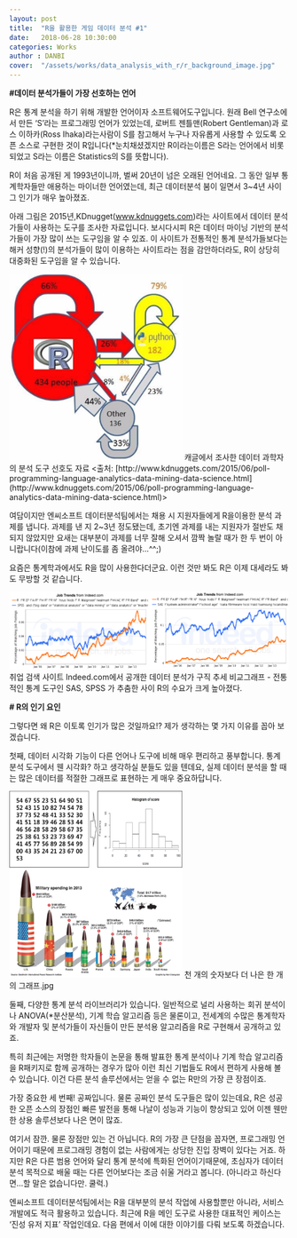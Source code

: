```yaml
---
layout: post
title:  "R을 활용한 게임 데이터 분석 #1"
date:   2018-06-28 10:30:00
categories: Works
author : DANBI
cover:  "/assets/works/data_analysis_with_r/r_background_image.jpg"
---
```


**#데이터 분석가들이 가장 선호하는 언어**

R은 통계 분석을 하기 위해 개발한 언어이자 소프트웨어도구입니다. 원래 Bell 연구소에서 만든 ‘S’라는 프로그래밍 언어가 있었는데, 로버트 젠틀맨(Robert Gentleman)과 로스 이하카(Ross Ihaka)라는사람이 S를 참고해서 누구나 자유롭게 사용할 수 있도록 오픈 소스로 구현한 것이 R입니다(*눈치채셨겠지만 R이라는이름은 S라는 언어에서 비롯되었고 S라는 이름은 Statistics의 S를 뜻합니다).

R이 처음 공개된 게 1993년이니까, 벌써 20년이 넘은 오래된 언어네요. 그 동안 일부 통계학자들만 애용하는 마이너한 언어였는데, 최근 데이터분석 붐이 일면서 3~4년 사이 그 인기가 매우 높아졌죠.

아래 그림은 2015년,KDnugget(www.kdnuggets.com)라는 사이트에서 데이터 분석가들이 사용하는 도구를 조사한 자료입니다. 보시다시피 R은 데이터 마이닝 기반의 분석가들이 가장 많이 쓰는 도구임을 알 수 있죠. 이 사이트가 전통적인 통계 분석가들보다는 해커 성향(!)의 분석가들이 많이 이용하는 사이트라는 점을 감안하더라도, R이 상당히 대중화된 도구임을 알 수 있습니다.

<img src="/assets/works/data_analysis_with_r/image_1.png" style="width:3.25in;height:3.5in" />
캐글에서 조사한 데이터 과학자의 분석 도구 선호도 자료 <출처: [http://www.kdnuggets.com/2015/06/poll-programming-language-analytics-data-mining-data-science.html](http://www.kdnuggets.com/2015/06/poll-programming-language-analytics-data-mining-data-science.html)> 

여담이지만 엔씨소프트 데이터분석팀에서는 채용 시 지원자들에게 R을이용한 분석 과제를 냅니다. 과제를 낸 지 2~3년 정도됐는데, 초기엔 과제를 내는 지원자가 절반도 채 되지 않았지만 요새는 대부분이 과제를 너무 잘해 오셔서 깜짝 놀랄 때가 한 두 번이 아니랍니다(이참에 과제 난이도를 좀 올려야…^^;)

요즘은 통계학과에서도 R을 많이 사용한다더군요. 이런 것만 봐도 R은 이제 대세라도 봐도 무방할 것 같습니다.

![](/assets/works/data_analysis_with_r/image_2.png)
취업 검색 사이트 Indeed.com에서 공개한 데이터 분석가 구직 추세 비교그래프 - 전통적인 통계 도구인 SAS, SPSS 가 추춤한 사이 R의 수요가 크게 높아졌다.

 **# R의 인기 요인**

그렇다면 왜 R은 이토록 인기가 많은 것일까요!? 제가 생각하는 몇 가지 이유를 꼽아 보겠습니다.

첫째, 데이터 시각화 기능이 다른 언어나 도구에 비해 매우 편리하고 풍부합니다. 통계 분석 도구에서 웬 시각화? 하고 생각하실 분들도 있을 텐데요, 실제 데이터 분석을 할 때는 많은 데이터를 적절한 그래프로 표현하는 게 매우 중요하답니다.

<img src="/assets/works/data_analysis_with_r/image_3.png" style="width:3.25in;height:3.5in" />
천 개의 숫자보다 더 나은 한 개의 그래프.jpg

둘째, 다양한 통계 분석 라이브러리가 있습니다. 일반적으로 널리 사용하는 회귀 분석이나 ANOVA(*분산분석), 기계 학습 알고리즘 등은 물론이고, 전세계의 수많은 통계학자와 개발자 및 분석가들이 자신들이 만든 분석용 알고리즘을 R로 구현해서 공개하고 있죠.

특히 최근에는 저명한 학자들이 논문을 통해 발표한 통계 분석이나 기계 학습 알고리즘을 R패키지로 함께 공개하는 경우가 많아 이런 최신 기법들도 R에서 편하게 사용해 볼 수 있습니다. 이건 다른 분석 솔루션에서는 얻을 수 없는 R만의 가장 큰 장점이죠.

가장 중요한 세 번째! 공짜입니다. 물론 공짜인 분석 도구들은 많이 있는데요, R은 성공한 오픈 소스의 장점인 빠른 발전을 통해 나날이 성능과 기능이 향상되고 있어 이젠 웬만한 상용 솔루션보다 나은 면이 많죠. 

여기서 잠깐. 물론 장점만 있는 건 아닙니다. R의 가장 큰 단점을 꼽자면, 프로그래밍 언어이기 때문에 프로그래밍 경험이 없는 사람에게는 상당한 진입 장벽이 있다는 거죠. 하지만 R은 다른 범용 언어와 달리 통계 분석에 특화된 언어이기때문에, 초심자가 데이터 분석 목적으로 배울 때는 다른 언어보다는 조금 쉬울 거라고 봅니다. (아니라고 하신다면…할 말은 없습니다만. 쿨럭.) 

엔씨소프트 데이터분석팀에서는 R을 대부분의 분석 작업에 사용할뿐만 아니라, 서비스 개발에도 적극 활용하고 있습니다. 최근에 R을 메인 도구로 사용한 대표적인 케이스는 ‘진성 유저 지표’ 작업인데요. 다음 편에서 이에 대한 이야기를 다뤄 보도록 하겠습니다.
